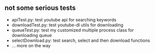## not some serious tests

+ apiTest.py: test youtube api for searching keywords
+ downloadTest.py: test youtube-dl utils for downloading
+ queueTest.py: test my customized multiple process class for downloading queue
+ selectDownload.py: test search, select and then download functions 
+ ... more on the way
